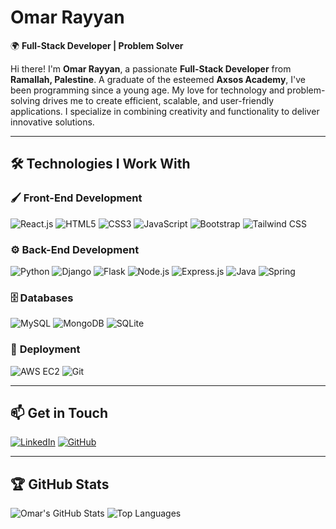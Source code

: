 # Omar Rayyan  
🌍 **Full-Stack Developer | Problem Solver**

Hi there! I'm **Omar Rayyan**, a passionate **Full-Stack Developer** from **Ramallah, Palestine**. A graduate of the esteemed **Axsos Academy**, I've been programming since a young age. My love for technology and problem-solving drives me to create efficient, scalable, and user-friendly applications. I specialize in combining creativity and functionality to deliver innovative solutions.

---

## 🛠️ **Technologies I Work With**

### 🖌️ **Front-End Development**
![React.js](https://img.shields.io/badge/-React.js-61DAFB?style=for-the-badge&logo=react&logoColor=black)
![HTML5](https://img.shields.io/badge/-HTML-E34F26?style=for-the-badge&logo=html5&logoColor=white)
![CSS3](https://img.shields.io/badge/-CSS-1572B6?style=for-the-badge&logo=css3&logoColor=white)
![JavaScript](https://img.shields.io/badge/-JavaScript-F7DF1E?style=for-the-badge&logo=javascript&logoColor=black)
![Bootstrap](https://img.shields.io/badge/-Bootstrap-7952B3?style=for-the-badge&logo=bootstrap&logoColor=white)
![Tailwind CSS](https://img.shields.io/badge/-Tailwind_CSS-38B2AC?style=for-the-badge&logo=tailwind-css&logoColor=white)

### ⚙️ **Back-End Development**
![Python](https://img.shields.io/badge/-Python-3776AB?style=for-the-badge&logo=python&logoColor=white)
![Django](https://img.shields.io/badge/-Django-092E20?style=for-the-badge&logo=django&logoColor=white)
![Flask](https://img.shields.io/badge/-Flask-000000?style=for-the-badge&logo=flask&logoColor=white)
![Node.js](https://img.shields.io/badge/-Node.js-339933?style=for-the-badge&logo=node.js&logoColor=white)
![Express.js](https://img.shields.io/badge/-Express.js-000000?style=for-the-badge&logo=express&logoColor=white)
![Java](https://img.shields.io/badge/-Java-007396?style=for-the-badge&logo=java&logoColor=white)
![Spring](https://img.shields.io/badge/-Spring-6DB33F?style=for-the-badge&logo=spring&logoColor=white)

### 🗄️ **Databases**
![MySQL](https://img.shields.io/badge/-MySQL-4479A1?style=for-the-badge&logo=mysql&logoColor=white)
![MongoDB](https://img.shields.io/badge/-MongoDB-47A248?style=for-the-badge&logo=mongodb&logoColor=white)
![SQLite](https://img.shields.io/badge/-SQLite-003B57?style=for-the-badge&logo=sqlite&logoColor=white)

### 🚀 **Deployment**
![AWS EC2](https://img.shields.io/badge/-AWS_EC2-FF9900?style=for-the-badge&logo=amazon-aws&logoColor=white)
![Git](https://img.shields.io/badge/-Git-F05032?style=for-the-badge&logo=git&logoColor=white)

---

## 📫 **Get in Touch**
[![LinkedIn](https://img.shields.io/badge/-LinkedIn-0A66C2?style=for-the-badge&logo=linkedin&logoColor=white)](https://www.linkedin.com/in/omar-rayyan-4292892a1/)  [![GitHub](https://img.shields.io/badge/-GitHub-181717?style=for-the-badge&logo=github&logoColor=white)](https://github.com/omar-rayyan)

---

## 🏆 **GitHub Stats**
![Omar's GitHub Stats](https://github-readme-stats.vercel.app/api?username=omar-rayyan&show_icons=true&theme=radical) ![Top Languages](https://github-readme-stats.vercel.app/api/top-langs/?username=omar-rayyan&layout=compact&theme=radical)
